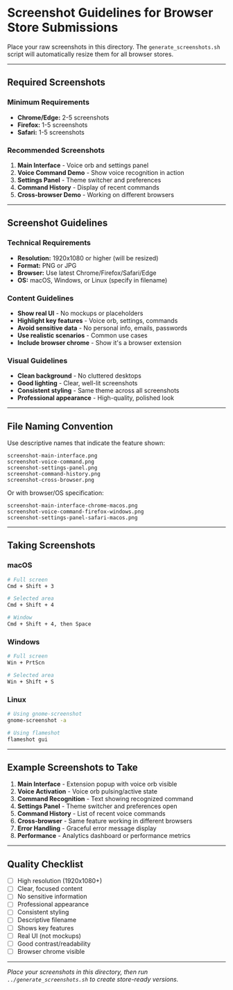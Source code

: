 # Screenshot Guidelines for Browser Store Submissions

Place your raw screenshots in this directory. The `generate_screenshots.sh` script will automatically resize them for all browser stores.

---

## Required Screenshots

### Minimum Requirements
- **Chrome/Edge:** 2-5 screenshots
- **Firefox:** 1-5 screenshots
- **Safari:** 1-5 screenshots

### Recommended Screenshots
1. **Main Interface** - Voice orb and settings panel
2. **Voice Command Demo** - Show voice recognition in action
3. **Settings Panel** - Theme switcher and preferences
4. **Command History** - Display of recent commands
5. **Cross-browser Demo** - Working on different browsers

---

## Screenshot Guidelines

### Technical Requirements
- **Resolution:** 1920x1080 or higher (will be resized)
- **Format:** PNG or JPG
- **Browser:** Use latest Chrome/Firefox/Safari/Edge
- **OS:** macOS, Windows, or Linux (specify in filename)

### Content Guidelines
- **Show real UI** - No mockups or placeholders
- **Highlight key features** - Voice orb, settings, commands
- **Avoid sensitive data** - No personal info, emails, passwords
- **Use realistic scenarios** - Common use cases
- **Include browser chrome** - Show it's a browser extension

### Visual Guidelines
- **Clean background** - No cluttered desktops
- **Good lighting** - Clear, well-lit screenshots
- **Consistent styling** - Same theme across all screenshots
- **Professional appearance** - High-quality, polished look

---

## File Naming Convention

Use descriptive names that indicate the feature shown:

```
screenshot-main-interface.png
screenshot-voice-command.png
screenshot-settings-panel.png
screenshot-command-history.png
screenshot-cross-browser.png
```

Or with browser/OS specification:

```
screenshot-main-interface-chrome-macos.png
screenshot-voice-command-firefox-windows.png
screenshot-settings-panel-safari-macos.png
```

---

## Taking Screenshots

### macOS
```bash
# Full screen
Cmd + Shift + 3

# Selected area
Cmd + Shift + 4

# Window
Cmd + Shift + 4, then Space
```

### Windows
```bash
# Full screen
Win + PrtScn

# Selected area
Win + Shift + S
```

### Linux
```bash
# Using gnome-screenshot
gnome-screenshot -a

# Using flameshot
flameshot gui
```

---

## Example Screenshots to Take

1. **Main Interface** - Extension popup with voice orb visible
2. **Voice Activation** - Voice orb pulsing/active state
3. **Command Recognition** - Text showing recognized command
4. **Settings Panel** - Theme switcher and preferences open
5. **Command History** - List of recent voice commands
6. **Cross-browser** - Same feature working in different browsers
7. **Error Handling** - Graceful error message display
8. **Performance** - Analytics dashboard or performance metrics

---

## Quality Checklist

- [ ] High resolution (1920x1080+)
- [ ] Clear, focused content
- [ ] No sensitive information
- [ ] Professional appearance
- [ ] Consistent styling
- [ ] Descriptive filename
- [ ] Shows key features
- [ ] Real UI (not mockups)
- [ ] Good contrast/readability
- [ ] Browser chrome visible

---

_Place your screenshots in this directory, then run `../generate_screenshots.sh` to create store-ready versions._
